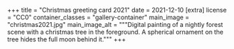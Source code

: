 +++
title = "Christmas greeting card 2021"
date = 2021-12-10
[extra]
license = "CC0"
container_classes = "gallery-container"
main_image = "christmas2021.jpg"
main_image_alt = """Digital painting of a nightly forest scene with a christmas
tree in the foreground. A spherical ornament on the tree hides the full moon
behind it."""
+++
